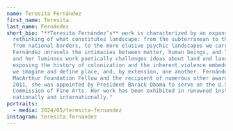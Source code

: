 ```yaml
---
name: Teresita Fernández
first_name: Teresita
last_name: Fernández
short_bio: "**Teresita Fernández’s** work is characterized by an expansive
  rethinking of what constitutes landscape: from the subterranean to the cosmic,
  from national borders, to the more elusive psychic landscapes we carry within.
  Fernández unravels the intimacies between matter, human beings, and locations,
  and her luminous work poetically challenges ideas about land and landscape by
  exposing the history of colonization and the inherent violence embedded in how
  we imagine and define place, and, by extension, one another. Fernández is a
  MacArthur Foundation Fellow and the recipient of numerous other awards. In
  2011, she was appointed by President Barack Obama to serve on the U.S.
  Commission of Fine Arts. Her work has been exhibited in renowned institutions
  nationally and internationally."
portraits:
  - media: 2024/05/teresita-fernandez
instagram: teresita.fernandez
---
```

